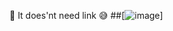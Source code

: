 🔗 It does'nt need link 😅
##[![image](https://github.com/user-attachments/assets/12d5688d-8f95-407b-a96f-81ba6cb80ed7)]
